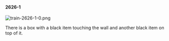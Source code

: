 #### 2626-1
![train-2626-1-0.png](https://github.com/lil-lab/nlvr/raw/master/nlvr/train/images/10/train-2626-1-0.png "train-2626-1-0.png")

There is a box with a black item touching the wall and another black item on top of it.